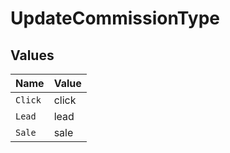 # UpdateCommissionType


## Values

| Name    | Value   |
| ------- | ------- |
| `Click` | click   |
| `Lead`  | lead    |
| `Sale`  | sale    |